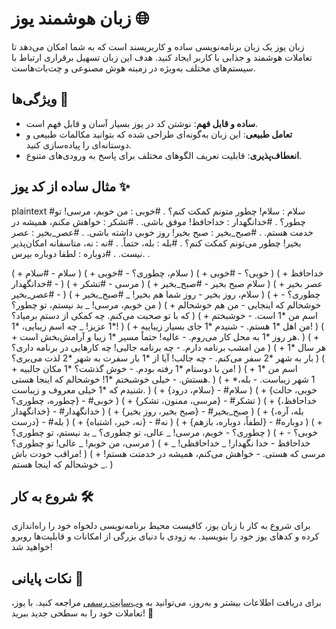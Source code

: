 # زبان هوشمند یوز 🌐

زبان یوز یک زبان برنامه‌نویسی ساده و کاربرپسند است که به شما امکان می‌دهد تا تعاملات هوشمند و جذابی با کاربر ایجاد کنید. هدف این زبان تسهیل برقراری ارتباط با سیستم‌های مختلف به‌ویژه در زمینه هوش مصنوعی و چت‌بات‌هاست.

## ویژگی‌ها 🚀
- **ساده و قابل فهم**: نوشتن کد در یوز بسیار آسان و قابل فهم است.
- **تعامل طبیعی**: این زبان به‌گونه‌ای طراحی شده که بتوانید مکالمات طبیعی و دوستانه‌ای را پیاده‌سازی کنید.
- **انعطاف‌پذیری**: قابلیت تعریف الگوهای مختلف برای پاسخ به ورودی‌های متنوع.

## مثال ساده از کد یوز ✨

plaintext
#سلام : سلام! چطور متونم کمکت کنم؟ .
#خوبی : من خوبم، مرسی! تو چطور؟ .
#خدانگهدار : خداحافظ! موفق باشی. .
#تشکر : خواهش مکنم، همیشه در خدمت هستم. .
#صبح_بخیر : صبح بخیر! روز خوبی داشته باشی. .
#عصر_بخیر : عصر بخیر! چطور می‌تونم کمکت کنم؟ .
#بله : بله، حتماً. .
#نه : نه، متاسفانه امکان‌پذیر نیست. .
#دوباره : لطفا دوباره بپرس. .

(
    + سلام
    - #سلام
)
(
    + سلام، چطوری؟
    - #خوبی
)
(
    + خوبی؟
    - #خوبی
)
(
    + خداحافظ
    - #خدانگهدار
)
(
    + مرسی
    - #تشکر
)
(
    + سلام صبح بخیر
    - #صبح_بخیر
)
(
    + عصر بخیر
    - #عصر_بخیر
)
(
    + سلام، روز بخیر
    - روز شما هم بخیر! _ #صبح_بخیر
)
(
    + چطوری؟
    - من خوبم، مرسی! _ بد نیستم، تو چطور؟
)
(
    + خوشحالم که اینجایی
    - من هم خوشحالم که با تو صحبت می‌کنم. چه کمکی از دستم برمیاد؟
)
(
    + اسم من *1 است.
    - خوشبختم *1 عزیز! _ چه اسم زیبایی، *1!
)
(
    + من اهل *1 هستم.
    - شنیدم *1 جای بسیار زیباییه!
)
(
    + هر روز *1 به محل کار می‌روم.
    - عالیه! حتماً مسیر *1 زیبا و آرامش‌بخش است.
)
(
    + من امشب برنامه دارم.
    - چه برنامه جالبی! چه کارهایی در برنامه داری؟
)
(
    + هر سال *1 بار به شهر *2 سفر می‌کنم.
    - چه جالب! آیا از *1 بار سفرت به شهر *2 لذت می‌بری؟
)
(
    + من با دوستام *1 رفته بودم.
    - خوش گذشت؟ *1 مکان جالبیه!
)
(
    + اسم من *1 هستش.
    - خیلی خوشبختم *1! خوشحالم که اینجا هستی.
)
(
    + *1 شهر زیباست.
    - بله، شنیدم که *1 خیلی معروف و زیباست.
)
(
    + {سلام، درود}
    - #سلام
)
(
    + {خوبی، حالت چطوره، چطوری؟}
    - #خوبی
)
(
    + {مرسی، ممنون، تشکر}
    - #تشکر
)
(
    + {خداحافظ، خدانگهدار}
    - #خدانگهدار
)
(
    + {صبح بخیر، روز بخیر}
    - #صبح_بخیر
)
(
    + {بله، آره، درست}
    - #بله
)
(
    + {نه، خیر، اشتباه}
    - #نه
)
(
    + {لطفاً، دوباره، بازهم}
    - #دوباره
)
(
    + چطوری؟
    - خوبم، مرسی! _ عالی، تو چطوری؟ _ بد نیستم، تو چطوری؟
)
(
    + خوبی؟
    - مرسی، من خوبم! _ عالی! تو چطوری؟
)
(
    + خداحافظ
    - خدا نگهدار! _ خداحافظی! _ مراقب خودت باش!
)
(
    + مرسی که هستی.
    - خواهش می‌کنم، همیشه در خدمتت هستم! _ خوشحالم که اینجا هستم.
)

## شروع به کار 🛠️

برای شروع به کار با زبان یوز، کافیست محیط برنامه‌نویسی دلخواه خود را راه‌اندازی کرده و کدهای یوز خود را بنویسید. به زودی با دنیای بزرگی از امکانات و قابلیت‌ها روبرو خواهید شد!

## نکات پایانی 📝

برای دریافت اطلاعات بیشتر و به‌روز، می‌توانید به [وب‌سایت رسمی](http://example.com) مراجعه کنید. 
با یوز، تعاملات خود را به سطحی جدید ببرید! 🌟

